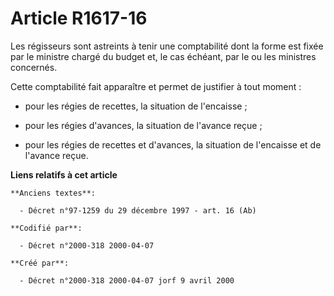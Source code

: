 # Article R1617-16

Les régisseurs sont astreints à tenir une comptabilité dont la forme est fixée par le ministre chargé du budget et, le cas
échéant, par le ou les ministres concernés.

Cette comptabilité fait apparaître et permet de justifier à tout moment :

- pour les régies de recettes, la situation de l'encaisse ;

- pour les régies d'avances, la situation de l'avance reçue ;

- pour les régies de recettes et d'avances, la situation de l'encaisse et de l'avance reçue.

**Liens relatifs à cet article**

	**Anciens textes**:

	  - Décret n°97-1259 du 29 décembre 1997 - art. 16 (Ab)

	**Codifié par**:

	  - Décret n°2000-318 2000-04-07

	**Créé par**:

	  - Décret n°2000-318 2000-04-07 jorf 9 avril 2000
